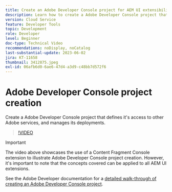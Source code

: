 ```yaml
---
title: Create an Adobe Developer Console project for AEM UI extensibility
description: Learn how to create a Adobe Developer Console project that defines it's access to other Adobe services, and manages its deployments.
version: Cloud Service
feature: Developer Tools
topic: Development
role: Developer
level: Beginner
doc-type: Technical Video
recommendations: noDisplay, noCatalog
last-substantial-update: 2023-06-02
jira: KT-11658
thumbnail: 3412875.jpeg
exl-id: 06afb6d0-6ae6-47d4-a3d9-c48bb7d572f6
---
```

# Adobe Developer Console project creation

Create a Adobe Developer Console project that defines it's access to other Adobe services, and manages its deployments.

>[!VIDEO](https://video.tv.adobe.com/v/3412875?quality=12&learn=on)

>[!IMPORTANT]
>
> The video above showcases the use of a Content Fragment Console extension to illustrate Adobe Developer Console project creation. However, it's important to note that the concepts covered can be applied to all AEM UI extensions.

See the Adobe Developer documentation for a [detailed walk-through of creating an Adobe Developer Console project](https://developer.adobe.com/uix/docs/services/aem-cf-console-admin/extension-development/#create-a-project-in-adobe-developer-console).
